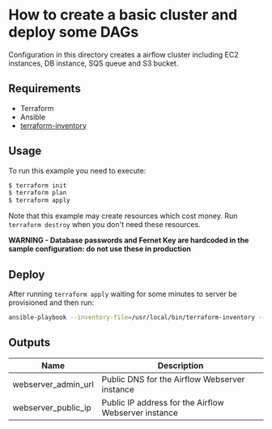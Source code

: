 # How to create a basic cluster and deploy some DAGs

Configuration in this directory creates a airflow cluster including EC2 instances, DB instance, SQS queue and S3 bucket.


## Requirements

- Terraform
- Ansible
- [terraform-inventory](https://github.com/adammck/terraform-inventory)

## Usage

To run this example you need to execute:

```bash
$ terraform init
$ terraform plan
$ terraform apply
```

Note that this example may create resources which cost money. Run `terraform destroy` when you don't need these resources.

**WARNING - Database passwords and Fernet Key are hardcoded in the sample configuration: do not use these in production**

## Deploy

After running `terraform apply` waiting for some minutes to server be provisioned and then run:

```bash
ansible-playbook --inventory-file=/usr/local/bin/terraform-inventory --ssh-common-args='-o StrictHostKeyChecking=no' -u ubuntu ansible/deploy_dags.yml
```

<!-- BEGINNING OF PRE-COMMIT-TERRAFORM DOCS HOOK -->
## Outputs

| Name | Description |
|------|-------------|
| webserver\_admin\_url | Public DNS for the Airflow Webserver instance |
| webserver\_public\_ip | Public IP address for the Airflow Webserver instance |

<!-- END OF PRE-COMMIT-TERRAFORM DOCS HOOK -->
